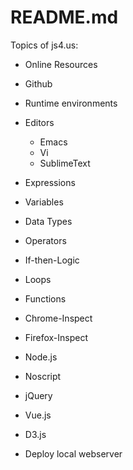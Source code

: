 # README.md

Topics of js4.us:

- Online Resources

- Github

- Runtime environments

- Editors
  - Emacs
  - Vi
  - SublimeText

- Expressions

- Variables

- Data Types

- Operators

- If-then-Logic

- Loops

- Functions

- Chrome-Inspect

- Firefox-Inspect

- Node.js

- Noscript

- jQuery

- Vue.js

- D3.js

- Deploy local webserver

